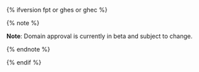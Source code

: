 {% ifversion fpt or ghes or ghec %}

{% note %}

**Note**: Domain approval is currently in beta and subject to change.

{% endnote %}

{% endif %}
